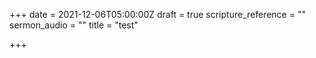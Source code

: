 +++
date = 2021-12-06T05:00:00Z
draft = true
scripture_reference = ""
sermon_audio = ""
title = "test"

+++
